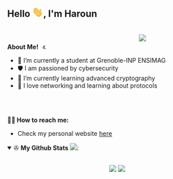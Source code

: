<h2> Hello <img src="hi.gif" width=25>, I'm Haroun</h2>

<br />
<img src="rudy.gif" align='right' width="40%" />



**About Me! <img src="luffy-one.gif" width="20" />**
- 🌱 I’m currently a student at Grenoble-INP ENSIMAG
- 🛡️ I am passioned by cybersecurity
- 🔭 I’m currently learning advanced cryptography
- 📡 I love networking and learning about protocols


<br/>
<br/>


**🧙‍♂️ How to reach me:**
- Check my personal website <a href="https://almounah.github.io/haroun-al-mounayar-website/index.html">here </a>

<details open>
 <summary> ✇ <b>My Github Stats</b> <img src="https://media.giphy.com/media/VgCDAzcKvsR6OM0uWg/giphy.gif" width="50">: </summary>
<br>
<p align = "center">
  <img src = "https://github-readme-stats.vercel.app/api?username=almounah&show_icons=true&theme=tokyonight&include_all_commits=true&count_private=true&line_height=27">

  <img src = "https://github-readme-stats.vercel.app/api/top-langs/?username=almounah&hide=TeX,HTML&theme=tokyonight">
</p>
</details>
<!--
**almounah/almounah** is a ✨ _special_ ✨ repository because its `README.md` (this file) appears on your GitHub profile.

Here are some ideas to get you started:

- 🔭 I’m currently working on ...
- 🌱 I’m currently learning ...
- 👯 I’m looking to collaborate on ...
- 🤔 I’m looking for help with ...
- 💬 Ask me about ...
- 📫 How to reach me: ...
- 😄 Pronouns: ...
- ⚡ Fun fact: ...
-->
